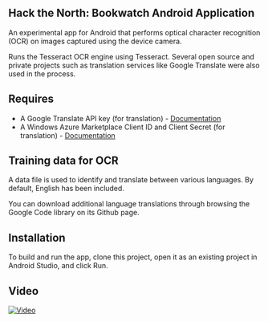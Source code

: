 ## Hack the North: Bookwatch Android Application

An experimental app for Android that performs optical character recognition (OCR) on images captured using the device camera.

Runs the Tesseract OCR engine using Tesseract. Several open source and private projects such as translation services like Google Translate were also used in the process.

## Requires
* A Google Translate API key (for translation) - [Documentation](https://code.google.com/apis/console/?api=translate)
* A Windows Azure Marketplace Client ID and Client Secret (for translation) - [Documentation](http://msdn.microsoft.com/en-us/library/hh454950.aspx)

## Training data for OCR

A data file is used to identify and translate between various languages. By default, English has been included.

You can download additional language translations through browsing the Google Code library on its Github page.

## Installation

To build and run the app, clone this project, open it as an existing project in Android Studio, and click Run.

## Video

[![Video](http://img.youtube.com/vi/FOSgiPjGwx4/0.jpg)](http://www.youtube.com/watch?v=FOSgiPjGwx4)
